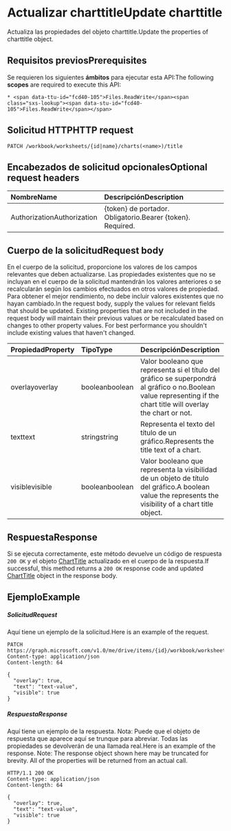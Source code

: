 # <a name="update-charttitle"></a><span data-ttu-id="fcd40-101">Actualizar charttitle</span><span class="sxs-lookup"><span data-stu-id="fcd40-101">Update charttitle</span></span>

<span data-ttu-id="fcd40-102">Actualiza las propiedades del objeto charttitle.</span><span class="sxs-lookup"><span data-stu-id="fcd40-102">Update the properties of charttitle object.</span></span>
## <a name="prerequisites"></a><span data-ttu-id="fcd40-103">Requisitos previos</span><span class="sxs-lookup"><span data-stu-id="fcd40-103">Prerequisites</span></span>
<span data-ttu-id="fcd40-104">Se requieren los siguientes **ámbitos** para ejecutar esta API:</span><span class="sxs-lookup"><span data-stu-id="fcd40-104">The following **scopes** are required to execute this API:</span></span> 

    * <span data-ttu-id="fcd40-105">Files.ReadWrite</span><span class="sxs-lookup"><span data-stu-id="fcd40-105">Files.ReadWrite</span></span>

## <a name="http-request"></a><span data-ttu-id="fcd40-106">Solicitud HTTP</span><span class="sxs-lookup"><span data-stu-id="fcd40-106">HTTP request</span></span>
<!-- { "blockType": "ignored" } -->
```http
PATCH /workbook/worksheets/{id|name}/charts(<name>)/title
```
## <a name="optional-request-headers"></a><span data-ttu-id="fcd40-107">Encabezados de solicitud opcionales</span><span class="sxs-lookup"><span data-stu-id="fcd40-107">Optional request headers</span></span>
| <span data-ttu-id="fcd40-108">Nombre</span><span class="sxs-lookup"><span data-stu-id="fcd40-108">Name</span></span>       | <span data-ttu-id="fcd40-109">Descripción</span><span class="sxs-lookup"><span data-stu-id="fcd40-109">Description</span></span>|
|:-----------|:-----------|
| <span data-ttu-id="fcd40-110">Authorization</span><span class="sxs-lookup"><span data-stu-id="fcd40-110">Authorization</span></span>  | <span data-ttu-id="fcd40-p101">{token} de portador. Obligatorio.</span><span class="sxs-lookup"><span data-stu-id="fcd40-p101">Bearer {token}. Required.</span></span> |


## <a name="request-body"></a><span data-ttu-id="fcd40-113">Cuerpo de la solicitud</span><span class="sxs-lookup"><span data-stu-id="fcd40-113">Request body</span></span>
<span data-ttu-id="fcd40-p102">En el cuerpo de la solicitud, proporcione los valores de los campos relevantes que deben actualizarse. Las propiedades existentes que no se incluyan en el cuerpo de la solicitud mantendrán los valores anteriores o se recalcularán según los cambios efectuados en otros valores de propiedad. Para obtener el mejor rendimiento, no debe incluir valores existentes que no hayan cambiado.</span><span class="sxs-lookup"><span data-stu-id="fcd40-p102">In the request body, supply the values for relevant fields that should be updated. Existing properties that are not included in the request body will maintain their previous values or be recalculated based on changes to other property values. For best performance you shouldn't include existing values that haven't changed.</span></span>

| <span data-ttu-id="fcd40-117">Propiedad</span><span class="sxs-lookup"><span data-stu-id="fcd40-117">Property</span></span>     | <span data-ttu-id="fcd40-118">Tipo</span><span class="sxs-lookup"><span data-stu-id="fcd40-118">Type</span></span>   |<span data-ttu-id="fcd40-119">Descripción</span><span class="sxs-lookup"><span data-stu-id="fcd40-119">Description</span></span>|
|:---------------|:--------|:----------|
|<span data-ttu-id="fcd40-120">overlay</span><span class="sxs-lookup"><span data-stu-id="fcd40-120">overlay</span></span>|<span data-ttu-id="fcd40-121">boolean</span><span class="sxs-lookup"><span data-stu-id="fcd40-121">boolean</span></span>|<span data-ttu-id="fcd40-122">Valor booleano que representa si el título del gráfico se superpondrá al gráfico o no.</span><span class="sxs-lookup"><span data-stu-id="fcd40-122">Boolean value representing if the chart title will overlay the chart or not.</span></span>|
|<span data-ttu-id="fcd40-123">text</span><span class="sxs-lookup"><span data-stu-id="fcd40-123">text</span></span>|<span data-ttu-id="fcd40-124">string</span><span class="sxs-lookup"><span data-stu-id="fcd40-124">string</span></span>|<span data-ttu-id="fcd40-125">Representa el texto del título de un gráfico.</span><span class="sxs-lookup"><span data-stu-id="fcd40-125">Represents the title text of a chart.</span></span>|
|<span data-ttu-id="fcd40-126">visible</span><span class="sxs-lookup"><span data-stu-id="fcd40-126">visible</span></span>|<span data-ttu-id="fcd40-127">boolean</span><span class="sxs-lookup"><span data-stu-id="fcd40-127">boolean</span></span>|<span data-ttu-id="fcd40-128">Valor booleano que representa la visibilidad de un objeto de título del gráfico.</span><span class="sxs-lookup"><span data-stu-id="fcd40-128">A boolean value the represents the visibility of a chart title object.</span></span>|

## <a name="response"></a><span data-ttu-id="fcd40-129">Respuesta</span><span class="sxs-lookup"><span data-stu-id="fcd40-129">Response</span></span>

<span data-ttu-id="fcd40-130">Si se ejecuta correctamente, este método devuelve un código de respuesta `200 OK` y el objeto [ChartTitle](../resources/charttitle.md) actualizado en el cuerpo de la respuesta.</span><span class="sxs-lookup"><span data-stu-id="fcd40-130">If successful, this method returns a `200 OK` response code and updated [ChartTitle](../resources/charttitle.md) object in the response body.</span></span>
## <a name="example"></a><span data-ttu-id="fcd40-131">Ejemplo</span><span class="sxs-lookup"><span data-stu-id="fcd40-131">Example</span></span>
##### <a name="request"></a><span data-ttu-id="fcd40-132">Solicitud</span><span class="sxs-lookup"><span data-stu-id="fcd40-132">Request</span></span>
<span data-ttu-id="fcd40-133">Aquí tiene un ejemplo de la solicitud.</span><span class="sxs-lookup"><span data-stu-id="fcd40-133">Here is an example of the request.</span></span>
<!-- {
  "blockType": "request",
  "name": "update_charttitle"
}-->
```http
PATCH https://graph.microsoft.com/v1.0/me/drive/items/{id}/workbook/worksheets/{id|name}/charts(<name>)/title
Content-type: application/json
Content-length: 64

{
  "overlay": true,
  "text": "text-value",
  "visible": true
}
```
##### <a name="response"></a><span data-ttu-id="fcd40-134">Respuesta</span><span class="sxs-lookup"><span data-stu-id="fcd40-134">Response</span></span>
<span data-ttu-id="fcd40-p103">Aquí tiene un ejemplo de la respuesta. Nota: Puede que el objeto de respuesta que aparece aquí se trunque para abreviar. Todas las propiedades se devolverán de una llamada real.</span><span class="sxs-lookup"><span data-stu-id="fcd40-p103">Here is an example of the response. Note: The response object shown here may be truncated for brevity. All of the properties will be returned from an actual call.</span></span>
<!-- {
  "blockType": "response",
  "truncated": true,
  "@odata.type": "microsoft.graph.chartTitle"
} -->
```http
HTTP/1.1 200 OK
Content-type: application/json
Content-length: 64

{
  "overlay": true,
  "text": "text-value",
  "visible": true
}
```

<!-- uuid: 8fcb5dbc-d5aa-4681-8e31-b001d5168d79
2015-10-25 14:57:30 UTC -->
<!-- {
  "type": "#page.annotation",
  "description": "Update charttitle",
  "keywords": "",
  "section": "documentation",
  "tocPath": ""
}-->